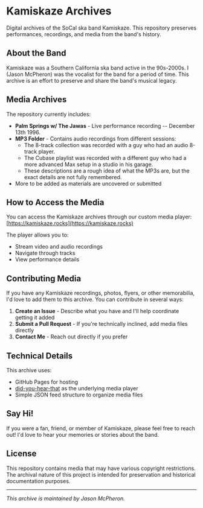 # Kamiskaze Archives

Digital archives of the SoCal ska band Kamiskaze. This repository preserves performances, recordings, and media from the band's history.

## About the Band

Kamiskaze was a Southern California ska band active in the 90s-2000s. I (Jason McPheron) was the vocalist for the band for a period of time. This archive is an effort to preserve and share the band's musical legacy.

## Media Archives

The repository currently includes:
- **Palm Springs w/ The Jawas** - Live performance recording -- December 13th 1996. 
- **MP3 Folder** - Contains audio recordings from different sessions:
  - The 8-track collection was recorded with a guy who had an audio 8-track player.
  - The Cubase playlist was recorded with a different guy who had a more advanced Max setup in a studio in his garage.
  - These descriptions are a rough idea of what the MP3s are, but the exact details are not fully remembered.
- More to be added as materials are uncovered or submitted

## How to Access the Media

You can access the Kamiskaze archives through our custom media player:
[https://kamiskaze.rocks](https://kamiskaze.rocks)

The player allows you to:
- Stream video and audio recordings
- Navigate through tracks
- View performance details

## Contributing Media

If you have any Kamiskaze recordings, photos, flyers, or other memorabilia, I'd love to add them to this archive. You can contribute in several ways:

1. **Create an Issue** - Describe what you have and I'll help coordinate getting it added
2. **Submit a Pull Request** - If you're technically inclined, add media files directly
3. **Contact Me** - Reach out directly if you prefer

## Technical Details

This archive uses:
- GitHub Pages for hosting
- [did-you-hear-that](https://github.com/jmcpheron/did-you-hear-that) as the underlying media player
- Simple JSON feed structure to organize media files

## Say Hi!

If you were a fan, friend, or member of Kamiskaze, please feel free to reach out! I'd love to hear your memories or stories about the band.

## License

This repository contains media that may have various copyright restrictions. The archival nature of this project is intended for preservation and historical documentation purposes.

---

*This archive is maintained by Jason McPheron.*
